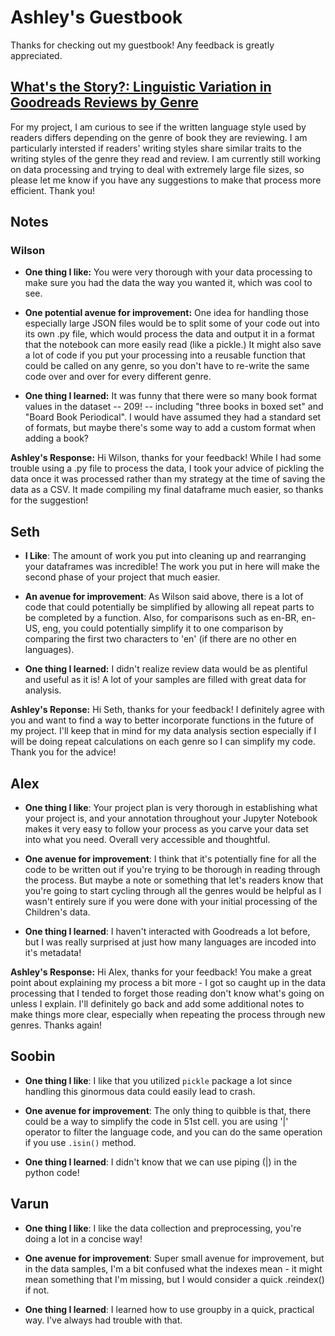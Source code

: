 # Ashley's Guestbook

Thanks for checking out my guestbook! Any feedback is greatly appreciated.

##  [What's the Story?: Linguistic Variation in Goodreads Reviews by Genre](https://github.com/Data-Science-for-Linguists-2023/Goodreads-Genre-Reviews-Analysis)

For my project, I am curious to see if the written language style used by readers differs depending on the genre of book they are reviewing. I am particularly intersted if readers' writing styles share similar traits to the writing styles of the genre they read and review. I am currently still working on data processing and trying to deal with extremely large file sizes, so please let me know if you have any suggestions to make that process more efficient. Thank you!

## Notes

### Wilson

- **One thing I like:** You were very thorough with your data processing to make sure you had the data the way you wanted it, which was cool to see.

- **One potential avenue for improvement:** One idea for handling those especially large JSON files would be to split some of your code out into its own .py file, which would process the data and output it in a format that the notebook can more easily read (like a pickle.) It might also save a lot of code if you put your processing into a reusable function that could be called on any genre, so you don't have to re-write the same code over and over for every different genre.

- **One thing I learned:** It was funny that there were so many book format values in the dataset -- 209! -- including "three books in boxed set" and "Board Book Periodical". I would have assumed they had a standard set of formats, but maybe there's some way to add a custom format when adding a book?

**Ashley's Response:** Hi Wilson, thanks for your feedback! While I had some trouble using a .py file to process the data, I took your advice of pickling the data once it was processed rather than my strategy at the time of saving the data as a CSV. It made compiling my final dataframe much easier, so thanks for the suggestion!

## Seth

- **I Like**: The amount of work you put into cleaning up and rearranging your dataframes was incredible! The work you put in here will make the second phase of your project that much easier. 

- **An avenue for improvement**: As Wilson said above, there is a lot of code that could potentially be simplified by allowing all repeat parts to be completed by a function. Also, for comparisons such as en-BR, en-US, eng, you could potentially simplify it to one comparison by comparing the first two characters to 'en' (if there are no other en languages).

- **One thing I learned:** I didn't realize review data would be as plentiful and useful as it is! A lot of your samples are filled with great data for analysis.

**Ashley's Reponse:** Hi Seth, thanks for your feedback! I definitely agree with you and want to find a way to better incorporate functions in the future of my project. I'll keep that in mind for my data analysis section especially if I will be doing repeat calculations on each genre so I can simplify my code. Thank you for the advice!

## Alex

- **One thing I like**: Your project plan is very thorough in establishing what your project is, and your annotation throughout your Jupyter Notebook makes it very easy to follow your process as you carve your data set into what you need. Overall very accessible and thoughtful.

- **One avenue for improvement**: I think that it's potentially fine for all the code to be written out if you're trying to be thorough in reading through the process. But maybe a note or something that let's readers know that you're going to start cycling through all the genres would be helpful as I wasn't entirely sure if you were done with your initial processing of the Children's data.

- **One thing I learned**: I haven't interacted with Goodreads a lot before, but I was really surprised at just how many languages are incoded into it's metadata! 

**Ashley's Response:** Hi Alex, thanks for your feedback! You make a great point about explaining my process a bit more - I got so caught up in the data processing that I tended to forget those reading don't know what's going on unless I explain. I'll definitely go back and add some additional notes to make things more clear, especially when repeating the process through new genres. Thanks again!

## Soobin

- **One thing I like**: 
    I like that you utilized `pickle` package a lot since handling this ginormous data could easily lead to crash.

- **One avenue for improvement**: 
    The only thing to quibble is that, there could be a way to simplify the code in 51st cell. you are using '|' operator to filter the language code, and you can do the same operation if you use `.isin()` method.
    
- **One thing I learned**:
    I didn't know that we can use piping (|) in the python code!
    

## Varun

- **One thing I like**: 
    I like the data collection and preprocessing, you're doing a lot in a concise way!

- **One avenue for improvement**: 
    Super small avenue for improvement, but in the data samples, I'm a bit confused what the indexes mean - it might mean something that I'm missing, but I would consider a quick .reindex() if not.
    
- **One thing I learned**:
    I learned how to use groupby in a quick, practical way. I've always had trouble with that.

